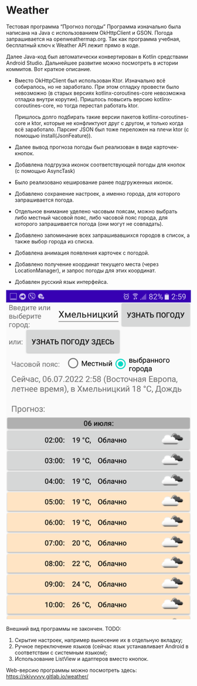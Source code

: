 # Weather

Тестовая программа “Прогноз погоды”
Программа изначально была написана на Java с использованием OkHttpClient и GSON. Погода запрашивается на openweathermap.org. Так как программа учебная, бесплатный ключ к Weather API лежит прямо в коде.

Далее Java-код был автоматически конвертирован в Kotlin средствами Android Studio.
Дальнейшее развитие можно посмотреть в истории коммитов. Вот краткое описание.

 - Вместо OkHttpClient был использован Ktor. Изначально всё собиралось, но не заработало. При этом отладку провести было невозможно (в старых версиях kotlinx-coroutines-core невозможна отладка внутри корутин). Пришлось повысить версию kotlinx-coroutines-core, но тогда перестал работать ktor.


    Пришлось долго подбирать такие версии пакетов kotlinx-coroutines-core и ktor, которые не конфликтуют друг с другом, и только когда всё заработало. Парсинг JSON был тоже переложен на плечи ktor (с помощью install(JsonFeature)).

 - Далее вывод прогноза погоды был реализован в виде карточек-кнопок. 
 - Добавлена подгрузка иконок соответствующей погоды для кнопок (с помощью AsyncTask)
 - Было реализовано кеширование ранее подгруженных иконок.
 - Добавлено сохранение настроек, а именно города, для которого запрашивается погода.
 - Отдельное внимание уделено часовым поясам, можно выбрать либо местный часовой пояс, либо часовой пояс города, для которого запрашивается погода (они могут не совпадать).
 - Добавлено запоминание всех запрашивавшихся городов в список, а также выбор города из списка.
 - Добавлена анимация появления карточек с погодой.
 - Добавлено получение координат текущего места (через LocationManager), и запрос погоды для этих координат.
 - Добавлен русский язык интерфейса.

![](./WeatherKScreenshot.png "Elements added by PlaylistDuration Extension")

Внешний вид программы не закончен. TODO:
1. Скрытие настроек, например вынесение их в отдельную вкладку;
2. Ручное переключение языков (сейчас язык устанавливает Android в соответствии с системным языком);
3. Использование ListView и адаптеров вместо кнопок.

Web-версию программы можно посмотреть здесь:
https://skivvvvy.gitlab.io/weather/